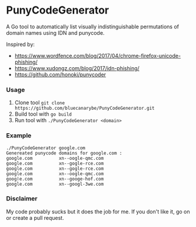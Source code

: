 # PunyCodeGenerator
A Go tool to automatically list visually indistinguishable permutations of domain names using IDN and punycode.

Inspired by:
  - https://www.wordfence.com/blog/2017/04/chrome-firefox-unicode-phishing/
  - https://www.xudongz.com/blog/2017/idn-phishing/
  - https://github.com/honoki/punycoder

### Usage

1. Clone tool `git clone https://github.com/bluecanarybe/PunyCodeGenerator.git`
2. Build tool with `go build`
3. Run tool with `./PunyCodeGenerator <domain>`

### Example

```
./PunyCodeGenerator google.com
Genereated punycode domains for google.com :
ɡoogle.com          xn--oogle-qmc.com
gοogle.com          xn--gogle-rce.com
gοogle.com          xn--gogle-rce.com
ɡoogle.com          xn--oogle-qmc.com
googӏe.com          xn--googe-hof.com
googlе.com          xn--googl-3we.com
```
### Disclaimer
My code probably sucks but it does the job for me. If you don't like it, go on or create a pull request.
